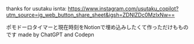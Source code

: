 thanks for usutaku
isnta: https://www.instagram.com/usutaku_copilot?utm_source=ig_web_button_share_sheet&igsh=ZDNlZDc0MzIxNw==

ポモドーロタイマーと現在時刻をNotionで埋め込みしたくて作っただけもものです
made by ChatGPT and Codepn
